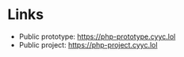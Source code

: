 # Links
- Public prototype: https://php-prototype.cyyc.lol
- Public project: https://php-project.cyyc.lol